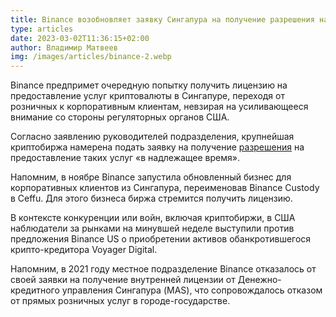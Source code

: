 ```yaml
---
title: Binance возобновляет заявку Сингапура на получение разрешения на криптовалюту
type: articles
date: 2023-03-02T11:36:15+02:00
author: Владимир Матвеев
img: /images/articles/binance-2.webp
---
```

Binance предпримет очередную попытку получить лицензию на предоставление услуг криптовалюты в Сингапуре, переходя от розничных к корпоративным клиентам, невзирая на усиливающееся внимание со стороны регуляторных органов США. 

Согласно заявлению руководителей подразделения, крупнейшая криптобиржа намерена подать заявку на получение [разрешения](https://asia.nikkei.com/Spotlight/Cryptocurrencies/Binance-revives-Singapore-crypto-permit-bid-despite-U.S.-pressure) на предоставление таких услуг «в надлежащее время». 

Напомним, в ноябре Binance запустила обновленный бизнес для корпоративных клиентов из Сингапура, переименовав Binance Custody в Ceffu. Для этого бизнеса биржа стремится получить лицензию.

В контексте конкуренции или войн, включая криптобиржи, в США наблюдатели за рынками на минувшей неделе выступили против предложения Binance US о приобретении активов обанкротившегося крипто-кредитора Voyager Digital.

Напомним, в 2021 году местное подразделение Binance отказалось от своей заявки на получение внутренней лицензии от Денежно-кредитного управления Сингапура (MAS), что сопровождалось отказом от прямых розничных услуг в городе-государстве.